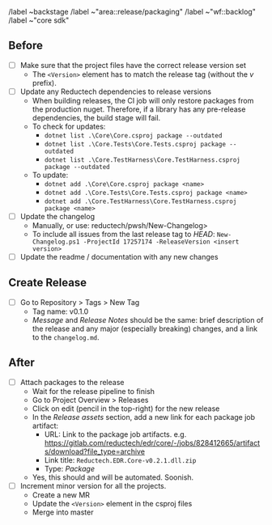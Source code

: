 /label ~backstage
/label ~"area::release/packaging"
/label ~"wf::backlog"
/label ~"core sdk"

## Before

- [ ] Make sure that the project files have the correct release version set
  - The `<Version>` element has to match the release tag (without the _v_ prefix).
- [ ] Update any Reductech dependencies to release versions
  - When building releases, the CI job will only restore packages from the production
    nuget. Therefore, if a library has any pre-release dependencies, the build stage will fail.
  - To check for updates:
    - `dotnet list .\Core\Core.csproj package --outdated`
    - `dotnet list .\Core.Tests\Core.Tests.csproj package --outdated`
    - `dotnet list .\Core.TestHarness\Core.TestHarness.csproj package --outdated`
  - To update:
    - `dotnet add .\Core\Core.csproj package <name>`
    - `dotnet add .\Core.Tests\Core.Tests.csproj package <name>`
    - `dotnet add .\Core.TestHarness\Core.TestHarness.csproj package <name>`
- [ ] Update the changelog
  - Manually, or use: reductech/pwsh/New-Changelog>
  - To include all issues from the last release tag to _HEAD_:
    `New-Changelog.ps1 -ProjectId 17257174 -ReleaseVersion <insert version>`
- [ ] Update the readme / documentation with any new changes

## Create Release

- [ ] Go to Repository > Tags > New Tag
  - Tag name: v0.1.0
  - _Message_ and _Release Notes_ should be the same: brief description of the release
    and any major (especially breaking) changes, and a link to the `changelog.md`.

## After

- [ ] Attach packages to the release
  - Wait for the release pipeline to finish
  - Go to Project Overview > Releases
  - Click on edit (pencil in the top-right) for the new release
  - In the _Release assets_ section, add a new link for each package job artifact:
    - URL: Link to the package job artifacts. e.g. https://gitlab.com/reductech/edr/core/-/jobs/828412665/artifacts/download?file_type=archive
    - Link title: `Reductech.EDR.Core-v0.2.1.dll.zip`
    - Type: _Package_
  - Yes, this should and will be automated. Soonish.
- [ ] Increment minor version for all the projects.
  - Create a new MR
  - Update the `<Version>` element in the csproj files
  - Merge into master

